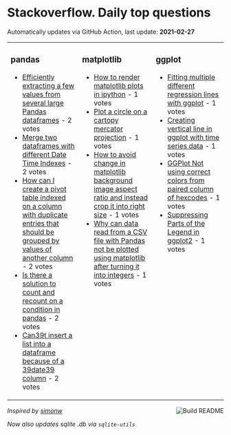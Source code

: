 # Stackoverflow. Daily top questions 

Automatically updates via GitHub Action, last update: **<!-- date starts -->2021-02-27<!-- date ends -->**


<table><tr><td valign="top" width="33%">

### pandas
<!-- pandas starts -->
* [Efficiently extracting a few values from several large Pandas dataframes](https://stackoverflow.com/questions/66401129/efficiently-extracting-a-few-values-from-several-large-pandas-dataframes) - 2 votes
* [Merge two dataframes with different Date Time Indexes](https://stackoverflow.com/questions/66400640/merge-two-dataframes-with-different-date-time-indexes) - 2 votes
* [How can I create a pivot table indexed on a column with duplicate entries that should be grouped by values of another column](https://stackoverflow.com/questions/66399848/how-can-i-create-a-pivot-table-indexed-on-a-column-with-duplicate-entries-that-s) - 2 votes
* [Is there a solution to count and recount on a condition in pandas](https://stackoverflow.com/questions/66398330/is-there-a-solution-to-count-and-recount-on-a-condition-in-pandas) - 2 votes
* [Can39t insert a list into a dataframe because of a 39date39 column](https://stackoverflow.com/questions/66398216/cant-insert-a-list-into-a-dataframe-because-of-a-date-column) - 2 votes
<!-- pandas ends -->
</td><td valign="top" width="34%">


### matplotlib
<!-- matplotlib starts -->
* [How to render matplotlib plots in ipython](https://stackoverflow.com/questions/66400601/how-to-render-matplotlib-plots-in-ipython) - 1 votes
* [Plot a circle on a cartopy mercator projection](https://stackoverflow.com/questions/66400300/plot-a-circle-on-a-cartopy-mercator-projection) - 1 votes
* [How to avoid change in matplotlib background image aspect ratio and instead crop it into right size](https://stackoverflow.com/questions/66398548/how-to-avoid-change-in-matplotlib-background-image-aspect-ratio-and-instead-crop) - 1 votes
* [Why can data read from a CSV file with Pandas not be plotted using matplotlib after turning it into integers](https://stackoverflow.com/questions/66395232/why-can-data-read-from-a-csv-file-with-pandas-not-be-plotted-using-matplotlib-a) - 1 votes
<!-- matplotlib ends -->
</td><td valign="top" width="34%">


### ggplot
<!-- ggplot2 starts -->
* [Fitting multiple different regression lines with ggplot](https://stackoverflow.com/questions/66400857/fitting-multiple-different-regression-lines-with-ggplot) - 1 votes
* [Creating vertical line in ggplot with time series data](https://stackoverflow.com/questions/66401163/creating-vertical-line-in-ggplot-with-time-series-data) - 1 votes
* [GGPlot Not using correct colors from paired column of hexcodes](https://stackoverflow.com/questions/66402485/ggplot-not-using-correct-colors-from-paired-column-of-hexcodes) - 1 votes
* [Suppressing Parts of the Legend in ggplot2](https://stackoverflow.com/questions/66394428/suppressing-parts-of-the-legend-in-ggplot2) - 1 votes
<!-- ggplot2 ends -->
</td></tr></table>

<a href="https://github.com/hp0404/hp0404/actions"><img src="https://github.com/hp0404/hp0404/workflows/Build%20README/badge.svg" align="right" alt="Build README"></a> <p>*Inspired by  [simonw](https://github.com/simonw/simonw)*</p> <p> *Now also updates sqlite .db via `sqlite-utils`* </p>
